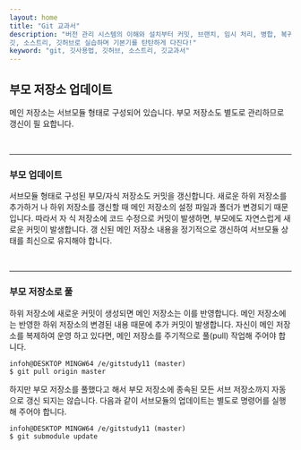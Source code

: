 ```yaml
---
layout: home
title: "Git 교과서"
description: "버전 관리 시스템의 이해와 설치부터 커밋, 브랜치, 임시 처리, 병합, 복귀, 서브모듈, 태그까지
깃, 소스트리, 깃허브로 실습하며 기본기를 탄탄하게 다진다!"
keyword: "git, 깃사용법, 깃허브, 소스트리, 깃교과서"
---
```

## 부모 저장소 업데이트
메인 저장소는 서브모듈 형태로 구성되어 있습니다. 부모 저장소도 별도로 관리하므로 갱신이 필
요합니다.  

<br>
<hr>

### 부모 업데이트
서브모듈 형태로 구성된 부모/자식 저장소도 커밋을 갱신합니다. 새로운 하위 저장소를 추가하거
나 하위 저장소를 갱신할 때 메인 저장소의 설정 파일과 폴더가 변경되기 때문입니다. 따라서 자
식 저장소에 코드 수정으로 커밋이 발생하면, 부모에도 자연스럽게 새로운 커밋이 발생합니다. 갱
신된 메인 저장소 내용을 정기적으로 갱신하여 서브모듈 상태를 최신으로 유지해야 합니다.  

<br>
<hr>

### 부모 저장소로 풀
하위 저장소에 새로운 커밋이 생성되면 메인 저장소는 이를 반영합니다. 메인 저장소에는 반영한
하위 저장소의 변경된 내용 때문에 추가 커밋이 발생합니다. 자신이 메인 저장소를 복제하여 운영
하고 있다면, 메인 저장소를 주기적으로 풀(pull) 작업해 주어야 합니다.  

```
infoh@DESKTOP MINGW64 /e/gitstudy11 (master)
$ git pull origin master
```

하지만 부모 저장소를 풀했다고 해서 부모 저장소에 종속된 모든 서브 저장소까지 자동으로 갱신
되지는 않습니다. 다음과 같이 서브모듈의 업데이트는 별도로 명령어를 실행해 주어야 합니다.  

```
infoh@DESKTOP MINGW64 /e/gitstudy11 (master)
$ git submodule update
```

<br><br>

